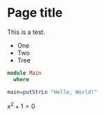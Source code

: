 # Page title

This is a test.

* One
* Two
* Tree

```haskell
module Main
  where

main=putStrLn "Hello, World!"
```

$x^2 + 1 = 0$